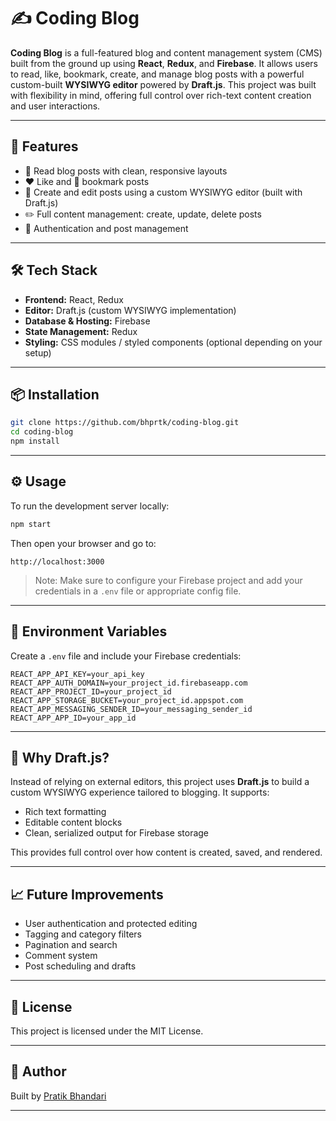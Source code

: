 # ✍️ Coding Blog

**Coding Blog** is a full-featured blog and content management system (CMS) built from the ground up using **React**, **Redux**, and **Firebase**. It allows users to read, like, bookmark, create, and manage blog posts with a powerful custom-built **WYSIWYG editor** powered by **Draft.js**. This project was built with flexibility in mind, offering full control over rich-text content creation and user interactions.

---

## 🚀 Features

- 📖 Read blog posts with clean, responsive layouts
- ❤️ Like and 🔖 bookmark posts
- 📝 Create and edit posts using a custom WYSIWYG editor (built with Draft.js)
- ✏️ Full content management: create, update, delete posts
- 🔐 Authentication and post management

---

## 🛠 Tech Stack

- **Frontend:** React, Redux
- **Editor:** Draft.js (custom WYSIWYG implementation)
- **Database & Hosting:** Firebase
- **State Management:** Redux
- **Styling:** CSS modules / styled components (optional depending on your setup)

---

## 📦 Installation

```bash
git clone https://github.com/bhprtk/coding-blog.git
cd coding-blog
npm install
```

---

## ⚙️ Usage

To run the development server locally:

```bash
npm start
```

Then open your browser and go to:

```
http://localhost:3000
```

> Note: Make sure to configure your Firebase project and add your credentials in a `.env` file or appropriate config file.

---

## 📄 Environment Variables

Create a `.env` file and include your Firebase credentials:

```
REACT_APP_API_KEY=your_api_key
REACT_APP_AUTH_DOMAIN=your_project_id.firebaseapp.com
REACT_APP_PROJECT_ID=your_project_id
REACT_APP_STORAGE_BUCKET=your_project_id.appspot.com
REACT_APP_MESSAGING_SENDER_ID=your_messaging_sender_id
REACT_APP_APP_ID=your_app_id
```

---

## 🧠 Why Draft.js?

Instead of relying on external editors, this project uses **Draft.js** to build a custom WYSIWYG experience tailored to blogging. It supports:
- Rich text formatting
- Editable content blocks
- Clean, serialized output for Firebase storage

This provides full control over how content is created, saved, and rendered.

---

## 📈 Future Improvements

- User authentication and protected editing
- Tagging and category filters
- Pagination and search
- Comment system
- Post scheduling and drafts

---

## 📄 License

This project is licensed under the MIT License.

---

## 👤 Author

Built by [Pratik Bhandari](https://bhprtk.com)

---
